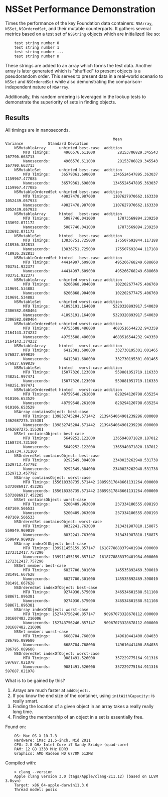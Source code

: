 # NSSet Performance Demonstration

Times the performance of the key Foundation data containers: `NSArray`, `NSSet`, `NSOrderedSet`, and their mutable counterparts. It gathers several metrics based on a test set of `NSString` objects which are initialized like so:

		test string number 0
		test string number 1
		test string number ...
		test string number n

These strings are added to an array which forms the test data. Another array is later generated which is "shuffled" to present objects is a pseudorandom order. This serves to present data in a real-world scenario to `NSSet` and `NSOrderedSet` while also demonstrating the comparison-independent nature of `NSArray`.

Additionally, this random ordering is leveraged in the lookup tests to demonstrate the superiority of sets in finding objects.

## Results

All timings are in nanoseconds.

													Mean                  Variance           Standard Deviation
		NSMutableArray      unhinted best-case  addition
			MTU Timings:      4966576.611000          28153706829.345543      167790.663713
			Nanoseconds:      4966576.611000          28153706829.345543      167790.663713
		NSMutableSet        unhinted best-case  addition
			MTU Timings:     36579361.698000        1345524547895.363037     1159967.477085
			Nanoseconds:     36579361.698000        1345524547895.363037     1159967.477085
		NSMutableOrderedSet unhinted best-case  addition
			MTU Timings:     49027478.987000        1107627970662.163330     1052439.057933
			Nanoseconds:     49027478.987000        1107627970662.163330     1052439.057933
		NSMutableArray      hinted   best-case  addition
			MTU Timings:      5087746.041000          17873569894.239250      133692.071172
			Nanoseconds:      5087746.041000          17873569894.239250      133692.071172
		NSMutableSet        hinted   best-case  addition
			MTU Timings:     13836751.725000         175507692844.117188      418936.382813
			Nanoseconds:     13836751.725000         175507692844.117188      418936.382813
		NSMutableOrderedSet hinted   best-case  addition
			MTU Timings:     44414997.609000         495266768249.688660      703751.922377
			Nanoseconds:     44414997.609000         495266768249.688660      703751.922377
		NSMutableArray      unhinted worst-case addition
			MTU Timings:      6206868.904000         102202677475.406769      319691.534882
			Nanoseconds:      6206868.904000         102202677475.406769      319691.534882
		NSMutableSet        unhinted worst-case addition
			MTU Timings:     41893191.164000        5320320893917.540039     2306582.080464
			Nanoseconds:     41893191.164000        5320320893917.540039     2306582.080464
		NSMutableOrderedSet unhinted worst-case addition
			MTU Timings:     49753588.486000        4683516544232.943359     2164143.374232
			Nanoseconds:     49753588.486000        4683516544232.943359     2164143.374232
		NSMutableArray      hinted   worst-case addition
			MTU Timings:      6412381.680000         332730195301.001465      576827.699839
			Nanoseconds:      6412381.680000         332730195301.001465      576827.699839
		NSMutableSet        hinted   worst-case addition
			MTU Timings:     15077326.123000         559881051719.116333      748251.997471
			Nanoseconds:     15077326.123000         559881051719.116333      748251.997471
		NSMutableOrderedSet hinted   worst-case addition
			MTU Timings:     48759548.261000         828294120798.635254      910106.653529
			Nanoseconds:     48759548.261000         828294120798.635254      910106.653529
		NSArray containsObject: best-case
			MTU Timings: 139832745284.571442  2139454064901239296.000000  1462687275.155301
			Nanoseconds: 139832745284.571442  2139454064901239296.000000  1462687275.155301
		NSSet containsObject: best-case
			MTU Timings:      5649252.122000        1365940871820.187012     1168734.731160
			Nanoseconds:      5649252.122000        1365940871820.187012     1168734.731160
		NSOrderedSet containsObject: best-case
			MTU Timings:      9292549.384000        2340023262948.531738     1529713.457792
			Nanoseconds:      9292549.384000        2340023262948.531738     1529713.457792
		NSArray containsObject: worst-case
			MTU Timings: 155618338735.571442 28859317848661131264.000000  5372086917.452205
			Nanoseconds: 155618338735.571442 28859317848661131264.000000  5372086917.452205
		NSSet containsObject: worst-case
			MTU Timings:      5200489.963000         237334186555.898193      487169.566533
			Nanoseconds:      5200489.963000         237334186555.898193      487169.566533
		NSOrderedSet containsObject: worst-case
			MTU Timings:      8832241.763000         313431987810.158875      559849.969019
			Nanoseconds:      8832241.763000         313431987810.158875      559849.969019
		NSArray indexOfObject: best-case
			MTU Timings: 139911455159.857147  1618778888379401984.000000  1272312417.757290
			Nanoseconds: 139911455159.857147  1618778888379401984.000000  1272312417.757290
		NSSet member: best-case
			MTU Timings:      6827700.301000         145535892469.398010      381491.667628
			Nanoseconds:      6827700.301000         145535892469.398010      381491.667628
		NSOrderedSet indexOfObject: best-case
			MTU Timings:      9274930.575000         346534601588.511108      588671.896381
			Nanoseconds:      9274930.575000         346534601588.511108      588671.896381
		NSArray indexOfObject: worst-case
			MTU Timings: 152743756246.857147    90967073328678112.000000   301607482.216006
			Nanoseconds: 152743756246.857147    90967073328678112.000000   301607482.216006
		NSSet member: worst-case
			MTU Timings:      6688784.768000         149610441400.884033      386795.089680
			Nanoseconds:      6688784.768000         149610441400.884033      386795.089680
		NSOrderedSet indexOfObject: worst-case
			MTU Timings:      9081491.526000         357229775164.911316      597687.021078
			Nanoseconds:      9081491.526000         357229775164.911316      597687.021078

What is to be gained by this?

1. Arrays are much faster at `addObject:`.
2. If you know the end size of the container, using `initWithCapacity:` is really smart.
3. Finding the location of a given object in an array takes a really really long time.
4. Finding the membership of an object in a set is essentially free.

Found on:

		OS: Mac OS X 10.7.3
		Hardware: iMac 21.5-inch, Mid 2011
		CPU: 2.8 GHz Intel Core i7 Sandy Bridge (quad-core)
		RAM: 12 GB 1333 MHz DDR3
		Graphics: AMD Radeon HD 6770M 512MB

Compiled with:

		> clang --version
		Apple clang version 3.0 (tags/Apple/clang-211.12) (based on LLVM 3.0svn)
		Target: x86_64-apple-darwin11.3.0
		Thread model: posix